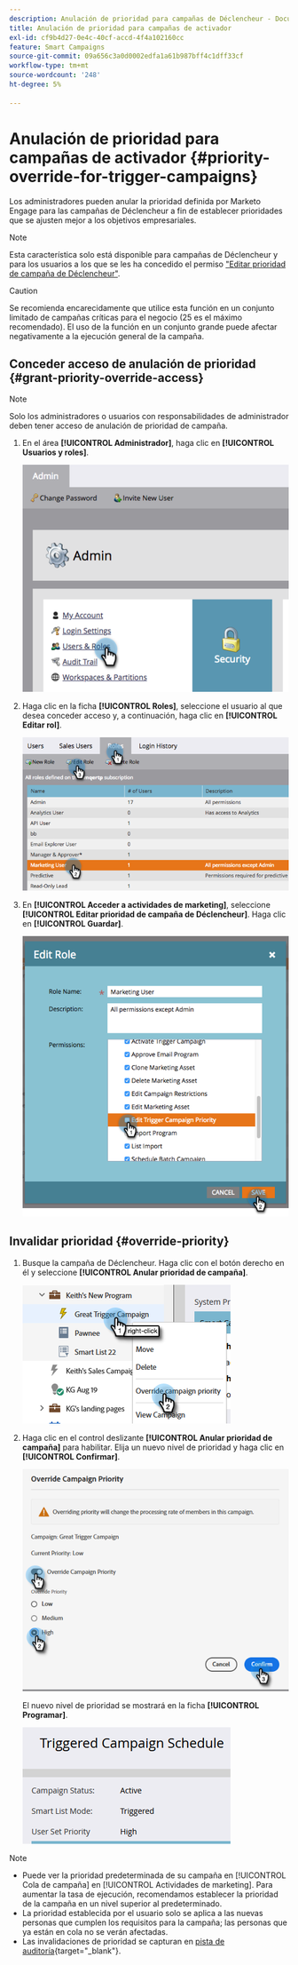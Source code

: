 ```yaml
---
description: Anulación de prioridad para campañas de Déclencheur - Documentos de Marketo - Documentación del producto
title: Anulación de prioridad para campañas de activador
exl-id: cf9b4d27-0e4c-40cf-accd-4f4a102160cc
feature: Smart Campaigns
source-git-commit: 09a656c3a0d0002edfa1a61b987bff4c1dff33cf
workflow-type: tm+mt
source-wordcount: '248'
ht-degree: 5%

---
```


# Anulación de prioridad para campañas de activador {#priority-override-for-trigger-campaigns}

Los administradores pueden anular la prioridad definida por Marketo Engage para las campañas de Déclencheur a fin de establecer prioridades que se ajusten mejor a los objetivos empresariales.

>[!NOTE]
>
>Esta característica solo está disponible para campañas de Déclencheur y para los usuarios a los que se les ha concedido el permiso [&quot;Editar prioridad de campaña de Déclencheur&quot;](#grant-priority-override-access).

>[!CAUTION]
>
>Se recomienda encarecidamente que utilice esta función en un conjunto limitado de campañas críticas para el negocio (25 es el máximo recomendado). El uso de la función en un conjunto grande puede afectar negativamente a la ejecución general de la campaña.

## Conceder acceso de anulación de prioridad {#grant-priority-override-access}

>[!NOTE]
>
>Solo los administradores o usuarios con responsabilidades de administrador deben tener acceso de anulación de prioridad de campaña.

1. En el área **[!UICONTROL Administrador]**, haga clic en **[!UICONTROL Usuarios y roles]**.

   ![](assets/priority-override-for-trigger-campaigns-1.png)

1. Haga clic en la ficha **[!UICONTROL Roles]**, seleccione el usuario al que desea conceder acceso y, a continuación, haga clic en **[!UICONTROL Editar rol]**.

   ![](assets/priority-override-for-trigger-campaigns-2.png)

1. En **[!UICONTROL Acceder a actividades de marketing]**, seleccione **[!UICONTROL Editar prioridad de campaña de Déclencheur]**. Haga clic en **[!UICONTROL Guardar]**.

   ![](assets/priority-override-for-trigger-campaigns-3.png)

## Invalidar prioridad {#override-priority}

1. Busque la campaña de Déclencheur. Haga clic con el botón derecho en él y seleccione **[!UICONTROL Anular prioridad de campaña]**.

   ![](assets/priority-override-for-trigger-campaigns-4.png)

1. Haga clic en el control deslizante **[!UICONTROL Anular prioridad de campaña]** para habilitar. Elija un nuevo nivel de prioridad y haga clic en **[!UICONTROL Confirmar]**.

   ![](assets/priority-override-for-trigger-campaigns-5.png)

   El nuevo nivel de prioridad se mostrará en la ficha **[!UICONTROL Programar]**.

   ![](assets/priority-override-for-trigger-campaigns-6.png)

>[!NOTE]
>
>* Puede ver la prioridad predeterminada de su campaña en [!UICONTROL Cola de campaña] en [!UICONTROL Actividades de marketing]. Para aumentar la tasa de ejecución, recomendamos establecer la prioridad de la campaña en un nivel superior al predeterminado.
>* La prioridad establecida por el usuario solo se aplica a las nuevas personas que cumplen los requisitos para la campaña; las personas que ya están en cola no se verán afectadas.
>* Las invalidaciones de prioridad se capturan en [pista de auditoría](/help/marketo/product-docs/administration/audit-trail/audit-trail-overview.md){target="_blank"}.
